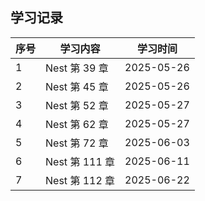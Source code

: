 ## 学习记录

| 序号 | 学习内容       | 学习时间   |
| ---- | -------------- | ---------- |
| 1    | Nest 第 39 章  | 2025-05-26 |
| 2    | Nest 第 45 章  | 2025-05-26 |
| 3    | Nest 第 52 章  | 2025-05-27 |
| 4    | Nest 第 62 章  | 2025-05-27 |
| 5    | Nest 第 72 章  | 2025-06-03 |
| 6    | Nest 第 111 章 | 2025-06-11 |
| 7    | Nest 第 112 章 | 2025-06-22 |
